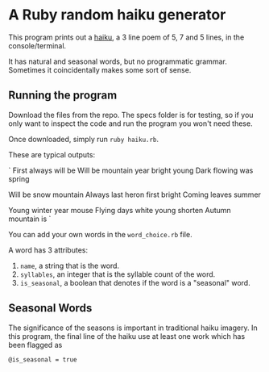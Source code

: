 # A Ruby random haiku generator

This program prints out a [haiku](https://www.poets.org/poetsorg/text/haiku-poetic-form), a 3 line poem of 5, 7 and 5 lines, in the console/terminal. 

It has natural and seasonal words, but no programmatic grammar. Sometimes it coincidentally makes some sort of sense.

## Running the program

Download the files from the repo. The specs folder is for testing, so if you only want to inspect the code and run the program you won't need these.

Once downloaded, simply run `ruby haiku.rb`.

These are typical outputs:

`
First always will be 
Will be mountain year bright young 
Dark flowing was spring

Will be snow mountain 
Always last heron first bright 
Coming leaves summer 

Young winter year mouse 
Flying days white young shorten 
Autumn mountain is 
`

You can add your own words in the `word_choice.rb` file.

A word has 3 attributes:

1. `name`, a string that is the word.
2. `syllables`, an integer that is the syllable count of the word.
3. `is_seasonal`, a boolean that denotes if the word is a "seasonal" word.

## Seasonal Words

The significance of the seasons is important in traditional haiku imagery. In this program, the final line of the haiku use at least one work which has been flagged as 

`@is_seasonal = true`




